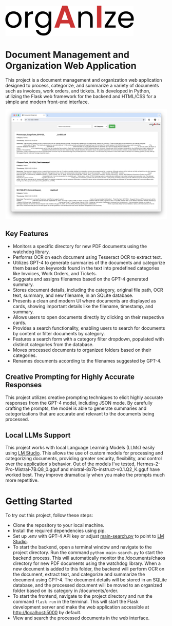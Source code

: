 ![orgAnIze logo](/static/orgAnIze-logo-small.svg)

# Document Management and Organization Web Application

This project is a document management and organization web application designed to process, categorize, and summarize a variety of documents such as invoices, work orders, and tickets. It is developed in Python, utilizing the Flask web framework for the backend and HTML/CSS for a simple and modern front-end interface.

![Redacted screenshot of dashboard](/static/orgAnIze-dashboard-screenshot-redacted.png)

## Key Features

* Monitors a specific directory for new PDF documents using the watchdog library.
* Performs OCR on each document using Tesseract OCR to extract text.
* Utilizes GPT-4 to generate summaries of the documents and categorize them based on keywords found in the text into predefined categories like Invoices, Work Orders, and Tickets.
* Suggests and assigns filenames based on the GPT-4 generated summary.
* Stores document details, including the category, original file path, OCR text, summary, and new filename, in an SQLite database.
* Presents a clean and modern UI where documents are displayed as cards, showing important details like the filename, timestamp, and summary.
* Allows users to open documents directly by clicking on their respective cards.
* Provides a search functionality, enabling users to search for documents by content or filter documents by category.
* Features a search form with a category filter dropdown, populated with distinct categories from the database.
* Moves processed documents to organized folders based on their categories.
* Renames documents according to the filenames suggested by GPT-4.

## Creative Prompting for Highly Accurate Responses

This project utilizes creative prompting techniques to elicit highly accurate responses from the GPT-4 model, including JSON mode. By carefully crafting the prompts, the model is able to generate summaries and categorizations that are accurate and relevant to the documents being processed.

## Local LLMs Support

This project works with local Language Learning Models (LLMs) easily using [LM Studio](https://lmstudio.ai). This allows the use of custom models for processing and categorizing documents, providing greater security, flexibility, and control over the application's behavior. Out of the models I've tested, Hermes-2-Pro-Mistral-7B.Q8_0.gguf and mixtral-8x7b-instruct-v0.1.Q2_K.gguf have worked best. They improve dramatically when you make the prompts much more repetitive. 

# Getting Started

To try out this project, follow these steps:

* Clone the repository to your local machine.
* Install the required dependencies using pip.
* Set up .env with GPT-4 API key or adjust [main-search.py](/src/main-search.py) to point to [LM Studio](https://lmstudio.ai).
* To start the backend, open a terminal window and navigate to the project directory. Run the command `python main-search.py` to start the backend process. This will automatically monitor the /documents/chaos directory for new PDF documents using the watchdog library. When a new document is added to this folder, the backend will perform OCR on the document, extract text, and categorize and summarize the document using GPT-4. The document details will be stored in an SQLite database, and the processed document will be moved to an organized folder based on its category in /documents/order.
* To start the frontend, navigate to the project directory and run the command `flask run` in the terminal. This will start the Flask development server and make the web application accessible at <http://localhost:5000> by default.
* View and search the processed documents in the web interface.
  
